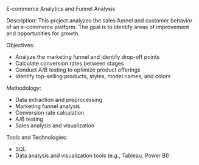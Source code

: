 E-commerce Analytics and Funnel Analysis

Description:
This project analyzes the sales funnel and customer behavior of an e-commerce platform. The goal is to identify areas of improvement and opportunities for growth.

Objectives:
- Analyze the marketing funnel and identify drop-off points
- Calculate conversion rates between stages
- Conduct A/B testing to optimize product offerings
- Identify top-selling products, styles, model names, and colors

Methodology:
- Data extraction and preprocessing
- Marketing funnel analysis
- Conversion rate calculation
- A/B testing
- Sales analysis and visualization

Tools and Technologies:
- SQL
- Data analysis and visualization tools (e.g., Tableau, Power BI)
